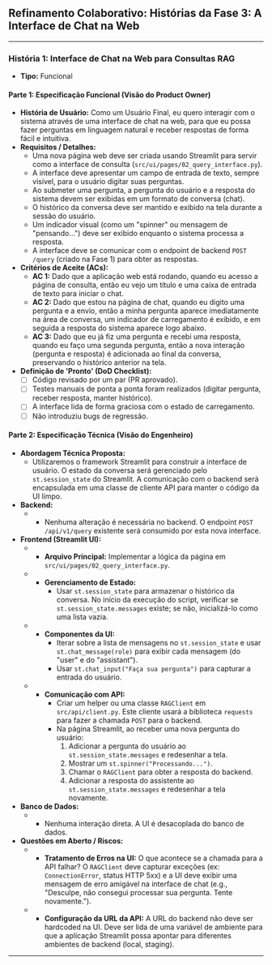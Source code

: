 ## Refinamento Colaborativo: Histórias da Fase 3: A Interface de Chat na Web

---
### História 1: Interface de Chat na Web para Consultas RAG
* **Tipo:** Funcional

#### Parte 1: Especificação Funcional (Visão do Product Owner)
* **História de Usuário:** Como um Usuário Final, eu quero interagir com o sistema através de uma interface de chat na web, para que eu possa fazer perguntas em linguagem natural e receber respostas de forma fácil e intuitiva.
* **Requisitos / Detalhes:**
    * Uma nova página web deve ser criada usando Streamlit para servir como a interface de consulta (`src/ui/pages/02_query_interface.py`).
    * A interface deve apresentar um campo de entrada de texto, sempre visível, para o usuário digitar suas perguntas.
    * Ao submeter uma pergunta, a pergunta do usuário e a resposta do sistema devem ser exibidas em um formato de conversa (chat).
    * O histórico da conversa deve ser mantido e exibido na tela durante a sessão do usuário.
    * Um indicador visual (como um "spinner" ou mensagem de "pensando...") deve ser exibido enquanto o sistema processa a resposta.
    * A interface deve se comunicar com o endpoint de backend `POST /query` (criado na Fase 1) para obter as respostas.
* **Critérios de Aceite (ACs):**
    * **AC 1:** Dado que a aplicação web está rodando, quando eu acesso a página de consulta, então eu vejo um título e uma caixa de entrada de texto para iniciar o chat.
    * **AC 2:** Dado que estou na página de chat, quando eu digito uma pergunta e a envio, então a minha pergunta aparece imediatamente na área de conversa, um indicador de carregamento é exibido, e em seguida a resposta do sistema aparece logo abaixo.
    * **AC 3:** Dado que eu já fiz uma pergunta e recebi uma resposta, quando eu faço uma segunda pergunta, então a nova interação (pergunta e resposta) é adicionada ao final da conversa, preservando o histórico anterior na tela.
* **Definição de 'Pronto' (DoD Checklist):**
    * [ ] Código revisado por um par (PR aprovado).
    * [ ] Testes manuais de ponta a ponta foram realizados (digitar pergunta, receber resposta, manter histórico).
    * [ ] A interface lida de forma graciosa com o estado de carregamento.
    * [ ] Não introduziu bugs de regressão.

#### Parte 2: Especificação Técnica (Visão do Engenheiro)
* **Abordagem Técnica Proposta:**
    * Utilizaremos o framework Streamlit para construir a interface de usuário. O estado da conversa será gerenciado pelo `st.session_state` do Streamlit. A comunicação com o backend será encapsulada em uma classe de cliente API para manter o código da UI limpo.
* **Backend:**
    * - Nenhuma alteração é necessária no backend. O endpoint `POST /api/v1/query` existente será consumido por esta nova interface.
* **Frontend (Streamlit UI):**
    * - **Arquivo Principal:** Implementar a lógica da página em `src/ui/pages/02_query_interface.py`.
    * - **Gerenciamento de Estado:**
        * Usar `st.session_state` para armazenar o histórico da conversa. No início da execução do script, verificar se `st.session_state.messages` existe; se não, inicializá-lo como uma lista vazia.
    * - **Componentes da UI:**
        * Iterar sobre a lista de mensagens no `st.session_state` e usar `st.chat_message(role)` para exibir cada mensagem (do "user" e do "assistant").
        * Usar `st.chat_input("Faça sua pergunta")` para capturar a entrada do usuário.
    * - **Comunicação com API:**
        * Criar um helper ou uma classe `RAGClient` em `src/api/client.py`. Este cliente usará a biblioteca `requests` para fazer a chamada `POST` para o backend.
        * Na página Streamlit, ao receber uma nova pergunta do usuário:
            1. Adicionar a pergunta do usuário ao `st.session_state.messages` e redesenhar a tela.
            2. Mostrar um `st.spinner("Processando...")`.
            3. Chamar o `RAGClient` para obter a resposta do backend.
            4. Adicionar a resposta do assistente ao `st.session_state.messages` e redesenhar a tela novamente.
* **Banco de Dados:**
    * - Nenhuma interação direta. A UI é desacoplada do banco de dados.
* **Questões em Aberto / Riscos:**
    * - **Tratamento de Erros na UI:** O que acontece se a chamada para a API falhar? O `RAGClient` deve capturar exceções (ex: `ConnectionError`, status HTTP 5xx) e a UI deve exibir uma mensagem de erro amigável na interface de chat (e.g., "Desculpe, não consegui processar sua pergunta. Tente novamente.").
    * - **Configuração da URL da API:** A URL do backend não deve ser hardcoded na UI. Deve ser lida de uma variável de ambiente para que a aplicação Streamlit possa apontar para diferentes ambientes de backend (local, staging).

---